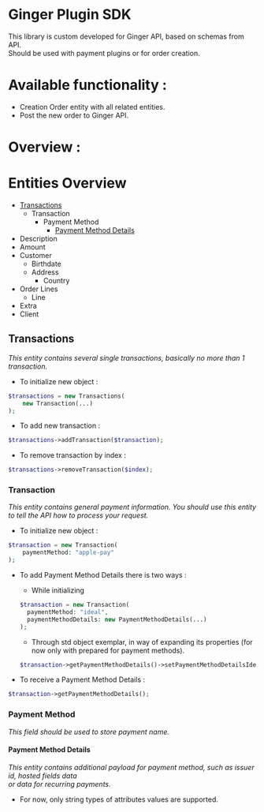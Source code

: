 # Ginger Plugin SDK

This library is custom developed for Ginger API, based on schemas from API. <br>
Should be used with payment plugins or for order creation. <br>

# Available functionality :

- Creation Order entity with all related entities.
- Post the new order to Ginger API.

# Overview :

# Entities Overview

- [Transactions](#transactions)
    - Transaction
        - Payment Method
            - [Payment Method Details](#payment-method-details)
- Description
- Amount
- Customer
    - Birthdate
    - Address
        - Country
- Order Lines
    - Line
- Extra
- Client

## Transactions

<i>This entity contains several single transactions, basically no more than 1 transaction.</i>

- To initialize new object :

```php
$transactions = new Transactions(
    new Transaction(...)
);
```

- To add new transaction :

```php
$transactions->addTransaction($transaction);
```

- To remove transaction by index :

```php
$transactions->removeTransaction($index);
```

### Transaction

<i>This entity contains general payment information. You should use this entity to tell the API how to process your
request.</i>

- To initialize new object :

```php
$transaction = new Transaction(
    paymentMethod: "apple-pay"
);
```

- To add Payment Method Details there is two ways :
    - While initializing
  ```php
  $transaction = new Transaction(
    paymentMethod: "ideal",
    paymentMethodDetails: new PaymentMethodDetails(...)
  );  
    ```
    - Through std object exemplar, in way of expanding its properties (for now only with prepared for payment methods).
  ```php
  $transaction->getPaymentMethodDetails()->setPaymentMethodDetailsIdeal();
  ```

- To receive a Payment Method Details :

```php
$transaction->getPaymentMethodDetails();
```

### Payment Method

<i>This field should be used to store payment name.</i>

#### Payment Method Details

<i>This entity contains additional payload for payment method, such as issuer id, hosted fields data <br>
or data for recurring payments.</i>

- For now, only string types of attributes values are supported.